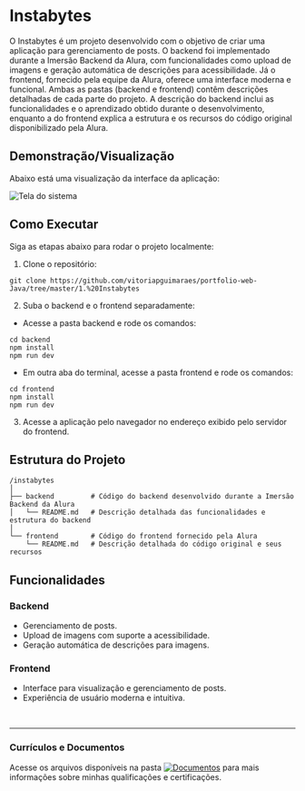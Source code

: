 # Instabytes
O Instabytes é um projeto desenvolvido com o objetivo de criar uma aplicação para gerenciamento de posts. O backend foi implementado durante a Imersão Backend da Alura, com funcionalidades como upload de imagens e geração automática de descrições para acessibilidade. Já o frontend, fornecido pela equipe da Alura, oferece uma interface moderna e funcional.
Ambas as pastas (backend e frontend) contêm descrições detalhadas de cada parte do projeto. A descrição do backend inclui as funcionalidades e o aprendizado obtido durante o desenvolvimento, enquanto a do frontend explica a estrutura e os recursos do código original disponibilizado pela Alura.

## Demonstração/Visualização
Abaixo está uma visualização da interface da aplicação:

![Tela do sistema](https://github.com/vitoriapguimaraes/portfolio-web-Java/blob/master/1.%20Instabytes/Instabytes-Demonstracao.png)

## Como Executar
Siga as etapas abaixo para rodar o projeto localmente:
1. Clone o repositório:
```
git clone https://github.com/vitoriapguimaraes/portfolio-web-Java/tree/master/1.%20Instabytes
```
2. Suba o backend e o frontend separadamente:
  - Acesse a pasta backend e rode os comandos:
```
cd backend
npm install
npm run dev
```
  - Em outra aba do terminal, acesse a pasta frontend e rode os comandos:
```
cd frontend
npm install
npm run dev
```
3. Acesse a aplicação pelo navegador no endereço exibido pelo servidor do frontend.

## Estrutura do Projeto
```
/instabytes
│
├── backend         # Código do backend desenvolvido durante a Imersão Backend da Alura
│   └── README.md   # Descrição detalhada das funcionalidades e estrutura do backend
│
└── frontend        # Código do frontend fornecido pela Alura
    └── README.md   # Descrição detalhada do código original e seus recursos
```

## Funcionalidades
### Backend
- Gerenciamento de posts.
- Upload de imagens com suporte a acessibilidade.
- Geração automática de descrições para imagens.
### Frontend
- Interface para visualização e gerenciamento de posts.
- Experiência de usuário moderna e intuitiva.

<br>
<hr> 

### Currículos e Documentos
Acesse os arquivos disponíveis na pasta 
[![Documentos](https://img.shields.io/badge/DOCUMENTOS-%F0%9F%93%83-blue?style=flat-square)](https://github.com/vitoriapguimaraes/vitoriapguimaraes/tree/main/DOCUMENTOS) para mais informações sobre minhas qualificações e certificações.
